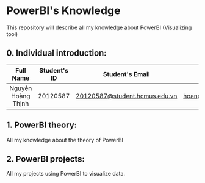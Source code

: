 # PowerBI's Knowledge 
This repository will describe all my knowledge about PowerBI (Visualizing tool)

## 0. Individual introduction: 
| Full Name                  |   Student's ID   | Student's Email                    |      Individual Email              |
|:--------------------------:|:----------------:|:----------------------------------:|:----------------------------------:|
| Nguyễn Hoàng Thịnh         |  20120587        | 20120587@student.hcmus.edu.vn      | hoangthinhstkt@gmail.com           |

## 1. PowerBI theory: 
All my knowledge about the theory of PowerBI

## 2. PowerBI projects: 
All my projects using PowerBI to visualize data.